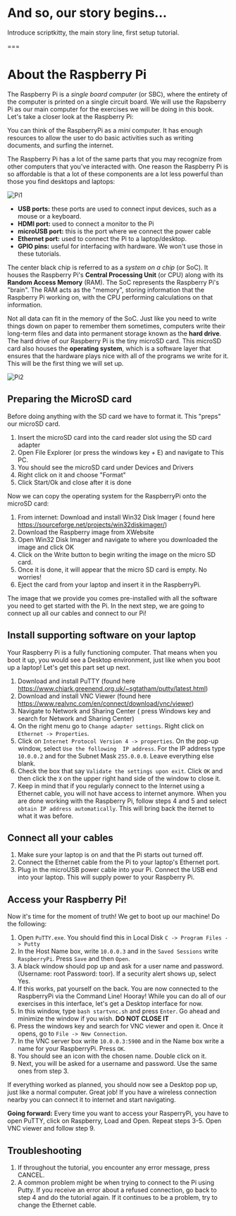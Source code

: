 # And so, our story begins...

Introduce scriptkitty, the main story line, first setup tutorial.

===

# About the Raspberry Pi

The Raspberry Pi is a _single board computer_ \(or SBC\), where the entirety of the computer is printed on a single circuit board. We will use the Rapsberry Pi as our main computer for the exercises we will be doing in this book. Let's take a closer look at the Raspberry Pi:

You can think of the RaspberryPi as a _mini_ computer. It has enough resources to allow the user to do 
basic activities such as writing documents, and surfing the internet.  

The Raspberry Pi has a lot of the same parts that you may recognize from other computers that you've 
interacted with. One reason the Raspberry Pi is so affordable is that a lot of these components are a lot 
less powerful than those you find desktops and laptops:

![Pi1](http://www.suzannejmatthews.com/images/aosk/chapter1/PiBoard.jpg)

* **USB ports:** these ports are used to connect input devices, such as a mouse or a keyboard.
* **HDMI port:**  used to connect a monitor to the Pi
* **microUSB port:** this is the port where we connect the power cable
* **Ethernet port:** used to connect the Pi to a laptop/desktop. 
* **GPIO pins:** useful for interfacing with hardware. We won't use those in these tutorials.

The center black chip is referred to as a _system on a chip_ (or SoC). It houses the Raspberry Pi's 
**Central Processing Unit** (or CPU) along with its **Random Access Memory** (RAM). The SoC represents the 
Raspberry Pi's "brain". The RAM acts as the "memory", storing information that the Raspberry Pi working on, 
with the CPU performing calculations on that information. 

Not all data can fit in the memory of the SoC. Just like you need to write things down on paper to remember 
them sometimes, computers write their long-term files and data into permanent storage known as the **hard 
drive**. The hard drive of our Raspberry Pi is the tiny microSD card. This microSD card also houses the 
**operating system**, which is a software layer that ensures that the hardware plays nice with all of the 
programs we write for it. This will be the first thing we will set up.

![Pi2](https://www.suzannejmatthews.com/images/aosk/chapter1/PiBoard2.jpg)

## Preparing the MicroSD card

Before doing anything with the SD card we have to format it. This "preps" our microSD card. 

1. Insert the microSD card into the card reader slot using the SD card adapter
2. Open File Explorer (or press the windows key + E) and navigate to This PC. 
3. You should see the microSD card under Devices and Drivers
4. Right click on it and choose "Format"
5. Click Start/Ok and close after it is done

Now we can copy the operating system for the RaspberryPi onto the microSD card:
1. From internet: Download and install Win32 Disk Imager ( found here https://sourceforge.net/projects/win32diskimager/) 
2. Download the Raspberry image from  XWebsite
3. Open Win32 Disk Imager and navigate to where you downloaded the image and click OK
4. Click on the Write button to begin writing the image on the micro SD card.
5. Once it is done, it will appear that the micro SD card is empty. No worries!
6. Eject the card from your laptop and insert it in the RaspberryPi.

The image that we provide you comes pre-installed with all the software you need to get started with the Pi.
In the next step, we are going to connect up all our cables and connect to our Pi!

## Install supporting software on your laptop

Your Raspberry Pi is a fully functioning computer. That means when you boot it up, you would see a 
Desktop environment, just like when you boot up a laptop! Let's get this part set up next.

1. Download and install PuTTY (found here https://www.chiark.greenend.org.uk/~sgtatham/putty/latest.html) 
2. Download and install VNC Viewer (found here https://www.realvnc.com/en/connect/download/vnc/viewer) 
3. Navigate to Network and Sharing Center ( press Windows key and search for Network and Sharing Center)
4. On the right menu go to `Change adapter settings`. Right click on `Ethernet -> Properties`. 
6. Click on `Internet Protocol Version 4 -> properties`. On the pop-up window, select `Use the following 
   IP address`. For the IP address type `10.0.0.2` and for the Subnet Mask `255.0.0.0`. Leave everything 
   else blank.
7. Check the box that say `Validate the settings upon exit`. Click `OK` and then click the `X` on the upper 
right hand side of the window to close it. 
8. Keep in mind that if you regularly connect to the Internet using a Ethernet cable, you will not have 
access to internet anymore. When you are done working with the Raspberry Pi, follow steps 4 and 5 and 
select `obtain IP address automatically`. This will bring back the iternet to what it was before.


## Connect all your cables

1. Make sure your laptop is on and that the Pi starts out turned off.
2. Connect the Ethernet cable from the Pi to your laptop's Ethernet port.
3. Plug in the microUSB power cable into your Pi. Connect the USB end into your laptop. This will supply 
power to your Raspberry Pi.

## Access your Raspberry Pi!

Now it's time for the moment of truth! We get to boot up our machine! Do the following:
1. Open `PuTTY.exe`. You should find this in Local Disk `C -> Program Files -> Putty`
2. In the Host Name box, write `10.0.0.3` and in the `Saved Sessions` write `RaspberryPi`. Press `Save` and 
then `Open`. 
3. A black window should pop up and ask for a user name and password. (Username: root  Password: toor). If a 
   security alert shows up, select Yes.
4. If this works, pat yourself on the back. You are now connected to the RaspberryPi via the Command Line! 
Hooray! While you can do all of our exercises in this interface, let's get a Desktop interface for now.
5. In this window, type `bash startvnc.sh` and press `Enter`. Go ahead and minimize the window if you wish. 
**DO NOT CLOSE IT**
6. Press the windows key and search for VNC viewer and open it. Once it opens, go to `File -> New Connection`.
7. In the VNC server box write `10.0.0.3:5900` and in the Name box write a name for your RaspberryPi. 
Press `OK`. 
8. You should see an icon with the chosen name. Double click on it.
9. Next, you will be asked for a username and password. Use the same ones from step 3.

If everything worked as planned, you should now see a Desktop pop up, just like a normal computer. Great 
job! If you have a wireless connection nearby you can connect it to internet and start navigating.

**Going forward:** Every time you want to access your RasperryPi, you have to open PuTTY, click on 
Raspberry, Load and Open. Repeat steps 3-5. Open VNC viewer and follow step 9.

## Troubleshooting

1. If throughout the tutorial, you encounter any error message, press CANCEL.
2. A common problem might be when trying to connect to the Pi using Putty. If you receive an 
error about a refused connection, go back to step 4 and do the tutorial again. If it continues to be a 
problem, try to change the Ethernet cable.



